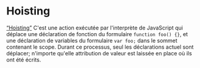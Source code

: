# Hoisting

[“Hoisting”](http://www.adequatelygood.com/JavaScript-Scoping-and-Hoisting.html)
C'est une action exécutée par l'interprète de JavaScript qui déplace une déclaration de fonction du formulaire `function foo() {}`, et une déclaration de variables du formulaire `var foo;` dans le sommet contenant le scope. Durant ce processus, seul les déclarations actuel sont déplacer; n'importe qu'elle attribution de valeur est laissée en place où ils ont été écrits.